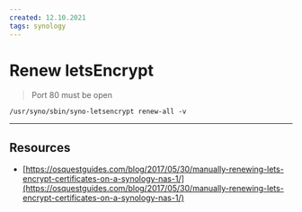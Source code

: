 ```yaml
---
created: 12.10.2021
tags: synology
---
```


# Renew letsEncrypt

> Port 80 must be open

`/usr/syno/sbin/syno-letsencrypt renew-all -v`

---

## Resources

* [https://osquestguides.com/blog/2017/05/30/manually-renewing-lets-encrypt-certificates-on-a-synology-nas-1/](https://osquestguides.com/blog/2017/05/30/manually-renewing-lets-encrypt-certificates-on-a-synology-nas-1/)
